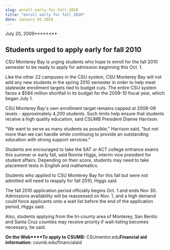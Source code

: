 ```yaml
---
slug: enroll-early-for-fall-2010
title: "enroll early for fall 2010"
date: January 01 2020
---
```


<p>July 20, 2009********
</p><h2>Students urged to apply early for fall 2010</h2><p>CSU Monterey Bay is urging students who hope to enroll for the fall 2010 semester to be ready to apply for admission beginning this Oct. 1. 
</p><p>Like the other 22 campuses in the CSU system, CSU Monterey Bay will not add any new students in the spring 2010 semester in order to help meet statewide enrollment targets tied to budget cuts. The entire CSU system faces a $584 million shortfall in its budget for the 2009-10 fiscal year, which began July 1. 
</p><p>CSU Monterey Bay's own enrollment target remains capped at 2008-09 levels - approximately 4,200 students. Such limits help ensure that students receive a high quality education, said CSUMB President Dianne Harrison. 
</p><p>"We want to serve as many students as possible," Harrison said, "but not more than we can handle while continuing to provide an outstanding education with strong support services." 
</p><p>Students are encouraged to take the SAT or ACT college entrance exams this summer or early fall, said Ronnie Higgs, interim vice president for student affairs. Depending on their score, students may need to take placement tests in English and mathematics.  
</p><p>Students who applied to CSU Monterey Bay for this fall but were not admitted will need to reapply for fall 2010, Higgs said. 
</p><p>The fall 2010 application period officially begins Oct. 1 and ends Nov 30<strong>. </strong> Admissions availability will be reassessed on Nov. 1, and a high demand could force applicants onto a wait list before the end of the application period, Higgs said. 
</p><p>Also, students applying from the tri-county area of Monterey, San Benito and Santa Cruz counties may receive priority if wait-listing becomes necessary, he said. 
</p><p><strong>On the Web****To apply to CSUMB:</strong> CSUmentor.edu<strong>Financial aid information</strong>: csumb.edu/financialaid
</p>
